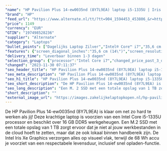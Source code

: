 ```yaml
---
"name": "HP Pavilion Plus 14-ew0035nd (8Y7L9EA) laptop i5-1335U | Iris Xe Graphics | 16 GB | 1 TB SSD"
"brand": "HP"
"feed_url": "https://www.alternate.nl/tt/?tt=904_1594453_453806_&r=https%3A%2F%2Fwww.alternate.nl%2Fhtml%2Fproduct%2F1921750%3Futm_source%3Dtradetracker%26utm_medium%3Dcpc%26utm_campaign%3Dtradetracker_Laptop%26utm_term%3DPL5HZNRR"
"price": 1149
"currency": "EUR"
"GTIN": "197498528236"
"supplier": "Alternate"
"category": "Laptops"
"bullet_points": ["Dagelijks Laptop Zilver","Intel® Core™ i7","35,6 cm (14\") 2.8K 2880 x 1800 Pixels OLED LED backlight Glans 16:10","16 GB 5200 MHz","1 TB SSD","Wi-Fi 6E (802.11ax) Bluetooth 5.3","Lithium-Polymeer (LiPo) 68 Wh 13 uur 65 W","Windows 11 Home"]
"features": {"screen_diagonal_inches":"35,6 cm (14\")","screen_resolution":"2880 x 1800 Pixels","processor_family":"Intel® Core™ i7","memory_size":"16 GB","total_storage_space":"1 TB","operating_system":"Windows 11 Home","battery_capacity":"68 Wh","weight":"1,38 kg","graphics_card":"Intel Iris Xe Graphics"}
"delivery_time": "Leverbaar binnen 1-3 dagen"
"selection_group": {"processor":"Intel Core i7","changed_price_past_3_days":false,"product_family":"Pavilion"}
"changed": "2023-11-30 07:11:37"
"seo_header_title": "HP Pavilion Plus 14-ew0035nd (8Y7L9EA) laptop i5-1335U | Iris Xe Graphics | 16 GB | 1 TB SSD"
"seo_meta_description": "HP Pavilion Plus 14-ew0035nd (8Y7L9EA) laptop i5-1335U | Iris Xe Graphics | 16 GB | 1 TB SSD"
"seo_h1_title": "HP Pavilion Plus 14-ew0035nd (8Y7L9EA) laptop i5-1335U | Iris Xe Graphics | 16 GB | 1 TB SSD"
"seo_short_description": "De HP Pavilion Plus 14-ew0035nd (8Y7L9EA) is klaar om net zo hard te werken als jij! Deze krachtige laptop is voorzien van een Intel Core i5-1335U processor en beschikt over 16 GB DDR5 werkgeheugen."
"seo_long_description": "Een M. 2 SSD met een totale opslag van 1 TB zorgt ervoor dat je niet al jouw werkbestanden in de cloud hoeft te zetten, maar dat ze ook lokaal binnen handbereik zijn. De Intel Iris Xe Graphics verzorgen alles op visueel vlak, terwijl de 68 Wh accu je voorziet van een respectabele levensduur, inclusief snel opladen-functie."
"short_description": ""
"external_image_url": "https://images.zakelijkelaptopkopen.nl/hp-pavilion-plus-14-ew0035nd-8y7l9ea-laptop-i5-1335u-iris-xe-graphics-16-gb-1-tb-ssd.webp"
---
```


De HP Pavilion Plus 14-ew0035nd (8Y7L9EA) is klaar om net zo hard te werken als jij! Deze krachtige laptop is voorzien van een Intel Core i5-1335U processor en beschikt over 16 GB DDR5 werkgeheugen. Een M.2 SSD met een totale opslag van 1 TB zorgt ervoor dat je niet al jouw werkbestanden in de cloud hoeft te zetten, maar dat ze ook lokaal binnen handbereik zijn. De Intel Iris Xe Graphics verzorgen alles op visueel vlak, terwijl de 68 Wh accu je voorziet van een respectabele levensduur, inclusief snel opladen-functie.